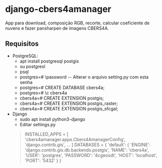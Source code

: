 # django-cbers4amanager
App para download, composição RGB, recorte, calcular coeficiente de nuvens e fazer pansharpen de imagens CBERS4A.

## Requisitos
* PostgreSQL: 
  * apt install postgresql postgis
  * su postgresl
  * psql
  * postgres=# \password -- Alterar o arquivo setting.py com esta senha
  * postgres=# CREATE DATABASE cbers4a;
  * postgres=# \c cbers4a
  * cbers4a=# CREATE EXTENSION postgis; 
  * cbers4a=# CREATE EXTENSION postgis_raster;
  * cbers4a=# CREATE EXTENSION postgis_sfcgal; 
* Django
  * sudo apt install python3-django
  * Editar settings.py
  > INSTALLED_APPS = [
  > 'cbers4amanager.apps.Cbers4AmanagerConfig',
  > 'django.contrib.gis',
  >  ...
  > ]
  > DATABASES = {
    'default': {
        'ENGINE': 'django.contrib.gis.db.backends.postgis',
        'NAME': 'cbers4a',
        'USER': 'postgres',
        'PASSWORD': '4cgeosdt',
        'HOST': 'localhost',
        'PORT': '5432'
    }
}
  


